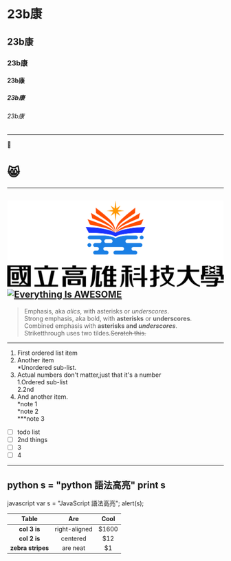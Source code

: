 # 23b康
## 23b康
### 23b康
#### 23b康
##### 23b康
###### 23b康
----
💢
# 😸
----
![NKUST](nkust.jpg "高科大")
[![Everything Is AWESOME](https://img.youtube.com/vi/StTqXEQ2l-Y/0.jpg)](https://www.youtube.com/watch?v=StTqXEQ2l-Y "Everything Is AWESOME")
----
> Emphasis, aka *alics*, with asterisks or *underscores*.  
> Strong emphasis, aka bold, with **asterisks** or **underscores**.  
> Combined emphasis with **asterisks and _underscores_**.  
> Striketthrough uses two tildes.~~Scratch this.~~
> 

***
1. First ordered list item  
2. Another item  
    *Unordered sub-list.  
3. Actual numbers don't matter,just that it's a number  
   1.Ordered sub-list   
   2.2nd  
4. And another item.  
    *note 1   
    *note 2  
    ***note 3  
- [ ] todo list
- [ ] 2nd things
- [ ] 3
- [ ] 4
----
python
s = "python 語法高亮"
print s
----
javascript
var s = "JavaScript 語法高亮";
alert(s);

|  Table  |    Are    | Cool |
|:------:|:----------:|:------------:|
|  **col 3 is**  |  right-aligned  |  $1600  |
|  **col 2 is**  |   centered   |   $12   |
| **zebra stripes** | are neat | $1 |
